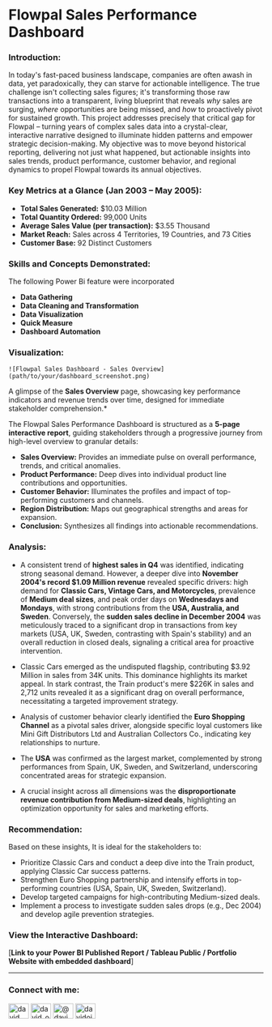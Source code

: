 # Flowpal Sales Performance Dashboard

### Introduction:

In today's fast-paced business landscape, companies are often awash in data, yet paradoxically, they can starve for actionable intelligence. The true challenge isn't collecting sales figures; it's transforming those raw transactions into a transparent, living blueprint that reveals *why* sales are surging, *where* opportunities are being missed, and *how* to proactively pivot for sustained growth. This project addresses precisely that critical gap for Flowpal – turning years of complex sales data into a crystal-clear, interactive narrative designed to illuminate hidden patterns and empower strategic decision-making. My objective was to move beyond historical reporting, delivering not just what happened, but actionable insights into sales trends, product performance, customer behavior, and regional dynamics to propel Flowpal towards its annual objectives.

### Key Metrics at a Glance (Jan 2003 – May 2005):

* **Total Sales Generated:** $10.03 Million
* **Total Quantity Ordered:** 99,000 Units
* **Average Sales Value (per transaction):** $3.55 Thousand
* **Market Reach:** Sales across 4 Territories, 19 Countries, and 73 Cities
* **Customer Base:** 92 Distinct Customers

### Skills and Concepts Demonstrated:

The following Power Bi feature were incorporated
* **Data Gathering**
* **Data Cleaning and Transformation** 
* **Data Visualization** 
* **Quick Measure**
* **Dashboard Automation**

### Visualization:


`![Flowpal Sales Dashboard - Sales Overview](path/to/your/dashboard_screenshot.png)`

A glimpse of the **Sales Overview** page, showcasing key performance indicators and revenue trends over time, designed for immediate stakeholder comprehension.*

The Flowpal Sales Performance Dashboard is structured as a **5-page interactive report**, guiding stakeholders through a progressive journey from high-level overview to granular details:

* **Sales Overview:** Provides an immediate pulse on overall performance, trends, and critical anomalies.
* **Product Performance:** Deep dives into individual product line contributions and opportunities.
* **Customer Behavior:** Illuminates the profiles and impact of top-performing customers and channels.
* **Region Distribution:** Maps out geographical strengths and areas for expansion.
* **Conclusion:** Synthesizes all findings into actionable recommendations.



### **Analysis:**

* A consistent trend of **highest sales in Q4** was identified, indicating strong seasonal demand. However, a deeper dive into **November 2004's record $1.09 Million revenue** revealed specific drivers: high demand for **Classic Cars, Vintage Cars, and Motorcycles**, prevalence of **Medium deal sizes**, and peak order days on **Wednesdays and Mondays**, with strong contributions from the **USA, Australia, and Sweden**.
  Conversely, the **sudden sales decline in December 2004** was meticulously traced to a significant drop in transactions from key markets (USA, UK, Sweden, contrasting with Spain's stability) and an overall reduction in closed deals, signaling a critical area for proactive intervention.

* Classic Cars emerged as the undisputed flagship, contributing $3.92 Million in sales from 34K units. This dominance highlights its market appeal. In stark contrast, the Train product's mere $226K in sales and 2,712 units revealed it as a significant drag on overall performance, necessitating a targeted improvement strategy.
* Analysis of customer behavior clearly identified the **Euro Shopping Channel** as a pivotal sales driver, alongside specific loyal customers like Mini Gift Distributors Ltd and Australian Collectors Co., indicating key relationships to nurture.
* The **USA** was confirmed as the largest market, complemented by strong performances from Spain, UK, Sweden, and Switzerland, underscoring concentrated areas for strategic expansion.
* A crucial insight across all dimensions was the **disproportionate revenue contribution from Medium-sized deals**, highlighting an optimization opportunity for sales and marketing efforts.


### **Recommendation:**

Based on these insights, It is ideal for the stakeholders to:

* Prioritize Classic Cars and conduct a deep dive into the Train product, applying Classic Car success patterns.
* Strengthen Euro Shopping partnership and intensify efforts in top-performing countries (USA, Spain, UK, Sweden, Switzerland).
* Develop targeted campaigns for high-contributing Medium-sized deals.
* Implement a process to investigate sudden sales drops (e.g., Dec 2004) and develop agile prevention strategies.


### **View the Interactive Dashboard:**

[**Link to your Power BI Published Report / Tableau Public / Portfolio Website with embedded dashboard**]

---

<h3 align="left">Connect with me:</h3>
<p align="left">
<a href="https://linkedin.com/in/david ojo" target="blank"><img align="center" src="https://raw.githubusercontent.com/rahuldkjain/github-profile-readme-generator/master/src/images/icons/Social/linked-in-alt.svg" alt="david ojo" height="30" width="40" /></a>
<a href="https://twitter.com/david_ojo_1" target="blank"><img align="center" src="https://raw.githubusercontent.com/rahuldkjain/github-profile-readme-generator/master/src/images/icons/Social/twitter.svg" alt="david_ojo_1" height="30" width="40" /></a>
<a href="https://medium.com/@davidojo" target="blank"><img align="center" src="https://raw.githubusercontent.com/rahuldkjain/github-profile-readme-generator/master/src/images/icons/Social/medium.svg" alt="@davidojo" height="30" width="40" /></a>
<a href="https://www.youtube.com/c/davidojo-j3v" target="blank"><img align="center" src="https://raw.githubusercontent.com/rahuldkjain/github-profile-readme-generator/master/src/images/icons/Social/youtube.svg" alt="davidojo-j3v" height="30" width="40" /></a>
</p>
